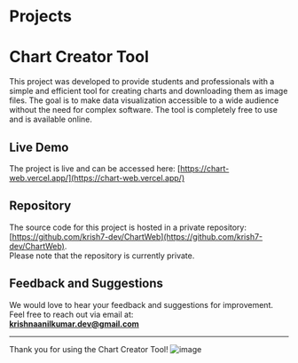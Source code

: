 # Projects

# Chart Creator Tool

This project was developed to provide students and professionals with a simple and efficient tool for creating charts and downloading them as image files. The goal is to make data visualization accessible to a wide audience without the need for complex software. The tool is completely free to use and is available online.

## Live Demo
The project is live and can be accessed here: [https://chart-web.vercel.app/](https://chart-web.vercel.app/)

## Repository
The source code for this project is hosted in a private repository: [https://github.com/krish7-dev/ChartWeb](https://github.com/krish7-dev/ChartWeb).  
Please note that the repository is currently private.

## Feedback and Suggestions
We would love to hear your feedback and suggestions for improvement. Feel free to reach out via email at:  
**krishnaanilkumar.dev@gmail.com**

---

Thank you for using the Chart Creator Tool!
![image](https://github.com/user-attachments/assets/9f205940-5c47-41f5-add2-6dc1a7cae5b2)
